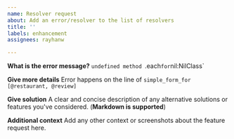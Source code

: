 ```yaml
---
name: Resolver request
about: Add an error/resolver to the list of resolvers
title: ''
labels: enhancement
assignees: rayhanw

---
```


**What is the error message?**
`undefined method `.each` for `nil:NilClass`

**Give more details**
Error happens on the line of `simple_form_for [@restaurant, @review]`

**Give solution**
A clear and concise description of any alternative solutions or features you've considered. (**Markdown is supported**)

**Additional context**
Add any other context or screenshots about the feature request here.
